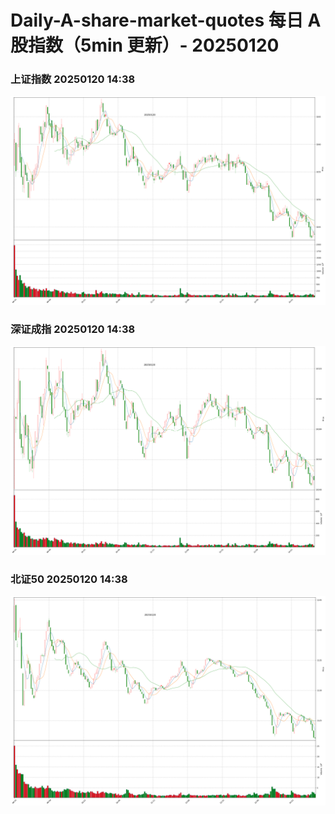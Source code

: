 
# Daily-A-share-market-quotes 每日 A 股指数（5min 更新）- 20250120

### 上证指数 20250120 14:38
![](./fig/2025/1/20250120-sh000001.png)

### 深证成指 20250120 14:38
![](./fig/2025/1/20250120-sz399001.png)

### 北证50 20250120 14:38
![](./fig/2025/1/20250120-bj899050.png)
